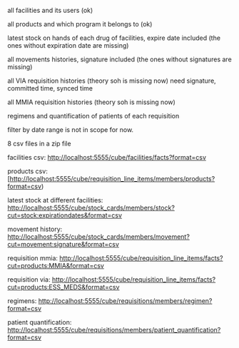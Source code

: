 all facilities and its users (ok)

all products and which program it belongs to (ok)

latest stock on hands of each drug of facilities, expire date included (the ones without expiration date are missing)

all movements histories, signature included (the ones without signatures are missing)

all VIA requisition histories (theory soh is missing now) need signature, committed time, synced time

all MMIA requisition histories (theory soh is missing now)

regimens and quantification of patients of each requisition

filter by date range is not in scope for now.

8 csv files in a zip file

facilities csv: [http://localhost:5555/cube/facilities/facts?format=csv](http://localhost:5555/cube/facilities/facts?format=csv)

products csv: [[http://localhost:5555/cube/requisition_line_items/members/products?format=csv](http://localhost:5555/cube/requisition_line_items/members/products?format=csv))

latest stock at different facilities: [http://localhost:5555/cube/stock_cards/members/stock?cut=stock:expirationdates&format=csv](http://localhost:5555/cube/stock_cards/members/stock?cut=stock:expirationdates&format=csv)

movement history:  [http://localhost:5555/cube/stock_cards/members/movement?cut=movement:signature&format=csv](http://localhost:5555/cube/stock_cards/members/movement?cut=movement:signature&format=csv)

requisition mmia: [http://localhost:5555/cube/requisition_line_items/facts?cut=products:MMIA&format=csv](http://localhost:5555/cube/requisition_line_items/facts?cut=products:MMIA&format=csv)

requisition via: [http://localhost:5555/cube/requisition_line_items/facts?cut=products:ESS_MEDS&format=csv](http://localhost:5555/cube/requisition_line_items/facts?cut=products:ESS_MEDS&format=csv)

regimens: [http://localhost:5555/cube/requisitions/members/regimen?format=csv](http://localhost:5555/cube/requisitions/members/regimen?format=csv)

patient quantification: [http://localhost:5555/cube/requisitions/members/patient_quantification?format=csv](http://localhost:5555/cube/requisitions/members/patient_quantification?format=csv)
